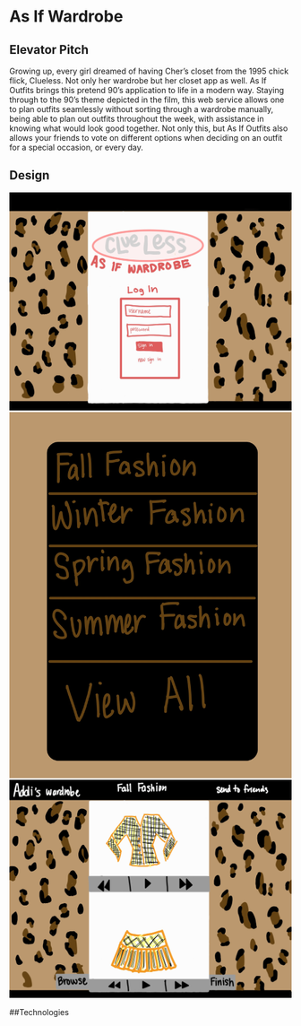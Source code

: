 # As If Wardrobe
## Elevator Pitch
Growing up, every girl dreamed of having Cher’s closet from the 1995 chick flick, Clueless. Not only her wardrobe but her closet app as well. As If Outfits brings this pretend 90’s application to life in a modern way. Staying through to the 90’s theme depicted in the film, this web service allows one to plan outfits seamlessly without sorting through a wardrobe manually, being able to plan out outfits throughout the week, with assistance in knowing what would look good together. Not only this, but As If Outfits also allows your friends to vote on different options when deciding on an outfit for a special occasion, or every day.

## Design
![alt text](./assests/AsIfWardrobeLoginPageDrawing.jpeg)
![alt text](./assests/AsIfWardrobeSeasonDrawing.jpeg)
![alt text](./assests/AsIfWardrobeDemoDrawing.jpeg)

##Technologies
